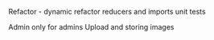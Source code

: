 Refactor - dynamic
refactor reducers and imports
unit tests

Admin only for admins
Upload and storing images